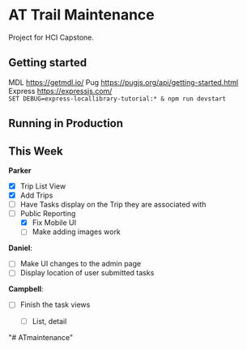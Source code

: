 # AT Trail Maintenance

Project for HCI Capstone.


## Getting started
MDL https://getmdl.io/
Pug https://pugjs.org/api/getting-started.html 
Express https://expressjs.com/  
`SET DEBUG=express-locallibrary-tutorial:* & npm run devstart`
## Running in Production


## This Week

**Parker**
- [x] Trip List View
- [x] Add Trips
- [ ] Have Tasks display on the Trip they are associated with
- [ ] Public Reporting
    - [x] Fix Mobile UI
    - [ ] Make adding images work

**Daniel**:
- [ ] Make UI changes to the admin page
- [ ] Display location of user submitted tasks

**Campbell**:
- [ ] Finish the task views
    - [ ] List, detail


"# ATmaintenance" 
